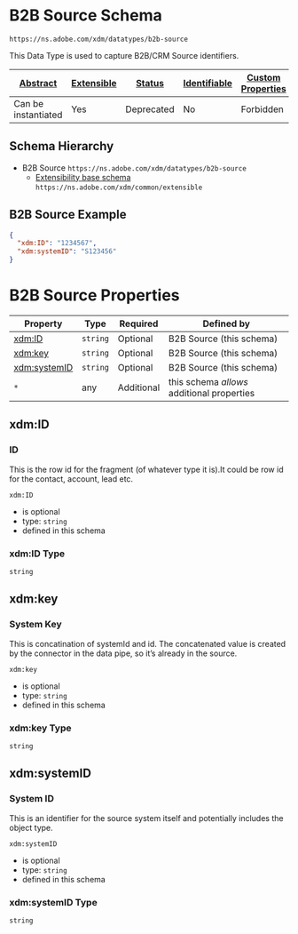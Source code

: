
# B2B Source Schema

```
https://ns.adobe.com/xdm/datatypes/b2b-source
```

This Data Type is used to capture B2B/CRM Source identifiers.

| [Abstract](../../../abstract.md) | [Extensible](../../../extensions.md) | [Status](../../../status.md) | [Identifiable](../../../id.md) | [Custom Properties](../../../extensions.md) | [Additional Properties](../../../extensions.md) | Defined In |
|----------------------------------|--------------------------------------|------------------------------|--------------------------------|---------------------------------------------|-------------------------------------------------|------------|
| Can be instantiated | Yes | Deprecated | No | Forbidden | Permitted | [datatypes/b2b/b2b-source.schema.json](datatypes/b2b/b2b-source.schema.json) |
## Schema Hierarchy

* B2B Source `https://ns.adobe.com/xdm/datatypes/b2b-source`
  * [Extensibility base schema](../extensible.schema.md) `https://ns.adobe.com/xdm/common/extensible`


## B2B Source Example
```json
{
  "xdm:ID": "1234567",
  "xdm:systemID": "S123456"
}
```

# B2B Source Properties

| Property | Type | Required | Defined by |
|----------|------|----------|------------|
| [xdm:ID](#xdmid) | `string` | Optional | B2B Source (this schema) |
| [xdm:key](#xdmkey) | `string` | Optional | B2B Source (this schema) |
| [xdm:systemID](#xdmsystemid) | `string` | Optional | B2B Source (this schema) |
| `*` | any | Additional | this schema *allows* additional properties |

## xdm:ID
### ID

This is the row id for the fragment (of whatever type it is).It could be row id for the contact, account, lead etc.

`xdm:ID`
* is optional
* type: `string`
* defined in this schema

### xdm:ID Type


`string`






## xdm:key
### System Key

This is concatination of systemId and id. The concatenated value is created by the connector in the data pipe, so it’s already in the source.

`xdm:key`
* is optional
* type: `string`
* defined in this schema

### xdm:key Type


`string`






## xdm:systemID
### System ID

This is an identifier for the source system itself and potentially includes the object type.

`xdm:systemID`
* is optional
* type: `string`
* defined in this schema

### xdm:systemID Type


`string`





